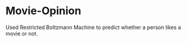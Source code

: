 # Movie-Opinion
Used Restricted Boltzmann Machine to predict whether a person likes a movie or not.
